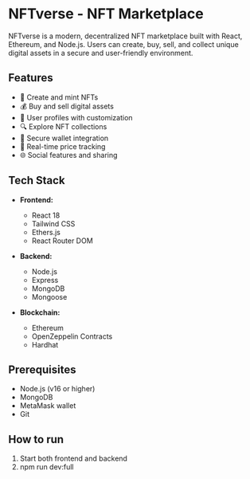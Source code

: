 # NFTverse - NFT Marketplace

NFTverse is a modern, decentralized NFT marketplace built with React, Ethereum, and Node.js. Users can create, buy, sell, and collect unique digital assets in a secure and user-friendly environment.

## Features

- 🎨 Create and mint NFTs
- 💰 Buy and sell digital assets
- 👤 User profiles with customization
- 🔍 Explore NFT collections
- 🔐 Secure wallet integration
- 🎯 Real-time price tracking
- 🌐 Social features and sharing

## Tech Stack

- **Frontend:**
  - React 18
  - Tailwind CSS
  - Ethers.js
  - React Router DOM

- **Backend:**
  - Node.js
  - Express
  - MongoDB
  - Mongoose

- **Blockchain:**
  - Ethereum
  - OpenZeppelin Contracts
  - Hardhat

## Prerequisites

- Node.js (v16 or higher)
- MongoDB
- MetaMask wallet
- Git

## How to run

1. Start both frontend and backend
2. npm run dev:full
